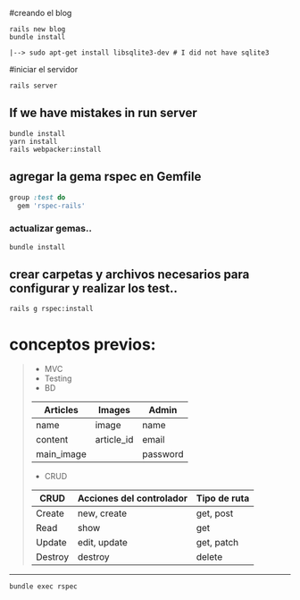 #creando el blog

```shell
rails new blog
bundle install

|--> sudo apt-get install libsqlite3-dev # I did not have sqlite3
```

#iniciar el servidor

```shell
rails server
```

## If we have mistakes in run server

```shell
bundle install
yarn install
rails webpacker:install
```

## agregar la gema rspec en Gemfile

```ruby
group :test do
  gem 'rspec-rails'
```

### actualizar gemas..

```shell
bundle install
```

## crear carpetas y archivos necesarios para configurar y realizar los test..

```shell
rails g rspec:install
```

# conceptos previos:

> - MVC
> - Testing
> - BD
>
> | Articles   | Images     | Admin    |
> | ---------- | ---------- | -------- |
> | name       | image      | name     |
> | content    | article_id | email    |
> | main_image |            | password |
>
> - CRUD
>
> | CRUD    | Acciones del controlador | Tipo de ruta |
> | ------- | ------------------------ | ------------ |
> | Create  | new, create              | get, post    |
> | Read    | show                     | get          |
> | Update  | edit, update             | get, patch   |
> | Destroy | destroy                  | delete       |

---

```shell
bundle exec rspec
```
